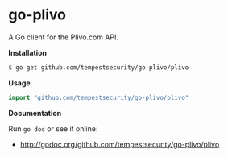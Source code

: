 go-plivo
========

A Go client for the Plivo.com API.

**Installation**

```bash
$ go get github.com/tempestsecurity/go-plivo/plivo
```

**Usage**

```go
import "github.com/tempestsecurity/go-plivo/plivo"
```

**Documentation**

Run `go doc` or see it online:

* http://godoc.org/github.com/tempestsecurity/go-plivo/plivo
